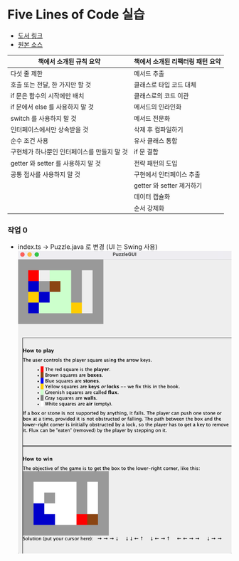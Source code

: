 # Five Lines of Code 실습
* [도서 링크](https://m.yes24.com/Goods/Detail/116904325)
* [원본 소스](https://github.com/wikibook/five-lines/blob/main/index.ts)

| **책에서 소개된 규칙 요약**        | **책에서 소개된 리팩터링 패턴 요약** |
|--------------------------|------------------------|
| 다섯 줄 제한                  | 메서드 추출                 |
| 호출 또는 전달, 한 가지만 할 것      | 클래스로 타입 코드 대체          |
| if 문은 함수의 시작에만 배치        | 클래스로의 코드 이관          |
| if 문에서 else 를 사용하지 말 것   | 메서드의 인라인화          |
| switch 를 사용하지 말 것        | 메서드 전문화          |
| 인터페이스에서만 상속받을 것          | 삭제 후 컴파일하기          |
| 순수 조건 사용                 | 유사 클래스 통합          |
| 구현체가 하나뿐인 인터페이스를 만들지 말 것 | if 문 결합          |
| getter 와 setter 를 사용하지 말 것 | 전략 패턴의 도입          |
| 공통 접사를 사용하지 말 것          | 구현에서 인터페이스 추출          |
|                          | getter 와 setter 제거하기          |
|                          | 데이터 캡슐화          |
|                          | 순서 강제화          |

### 작업 0
* index.ts -> Puzzle.java 로 변경 (UI 는 Swing 사용)
![swing-gui](images/swing-gui.png)